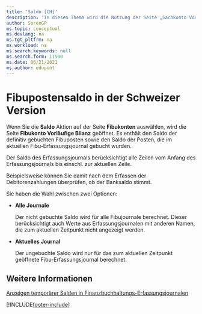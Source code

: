 ```yaml
---
title: 'Saldo [CH]'
description: 'In diesem Thema wird die Nutzung der Seite „Sachkonto Vorläufige Bilanz“ erläutert, um gebuchte Fibuposten anzuzeigen.'
author: SorenGP
ms.topic: conceptual
ms.devlang: na
ms.tgt_pltfrm: na
ms.workload: na
ms.search.keywords: null
ms.search.form: 11500
ms.date: 06/21/2021
ms.author: edupont
---
```

# Fibupostensaldo in der Schweizer Version

Wenn Sie die **Saldo** Aktion auf der Seite **Fibukonten** auswählen, wird die Seite **Fibukonto Vorläufige Bilanz** geöffnet. Es enthält den Saldo der definitiv gebuchten Fibuposten sowie den Saldo der Posten, die im aktuellen Fibu-Erfassungsjournal gebucht wurden.  

Der Saldo des Erfassungsjournals berücksichtigt alle Zeilen vom Anfang des Erfassungsjournals bis einschl. zur aktuellen Zeile.

Beispielsweise können Sie damit nach dem Erfassen der Debitorenzahlungen überprüfen, ob der Banksaldo stimmt.

Sie haben die Wahl zwischen zwei Optionen:

* **Alle Journale**

    Der nicht gebuchte Saldo wird für alle Fibujournale berechnet. Dieser berücksichtigt auch Werte aus Erfassungsjournalen mit anderen Namen, die zum aktuellen Zeitpunkt nicht angezeigt werden.

* **Aktuelles Journal**

    Der ungebuchte Saldo wird nur für das zum aktuellen Zeitpunkt geöffnete Fibu-Erfassungsjournal berechnet.

## Weitere Informationen

[Anzeigen temporärer Salden in Finanzbuchhaltungs-Erfassungsjournalen](how-to-view-temporary-balances-in-general-ledger-journals.md)  


[!INCLUDE[footer-include](../../includes/footer-banner.md)]